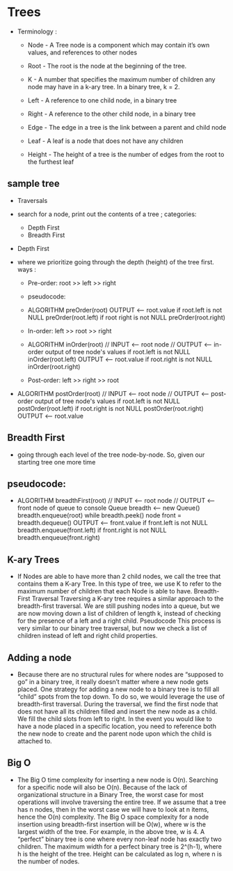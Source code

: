 # Trees

- Terminology :

    - Node - A Tree node is a component which may contain it’s own values, and references to other nodes

    - Root - The root is the node at the beginning of the tree.

    - K - A number that specifies the maximum number of children any node may have in a k-ary tree. In a binary tree, k = 2.

    - Left - A reference to one child node, in a binary tree

    - Right - A reference to the other child node, in a binary tree

    - Edge - The edge in a tree is the link between a parent and child node

    - Leaf - A leaf is a node that does not have any children

    - Height - The height of a tree is the number of edges from the root to the furthest leaf

## sample tree
- Traversals

- search for a node, print out the contents of a tree ; categories:

    - Depth First
    - Breadth First

- Depth First

- where we prioritize going through the depth (height) of the tree first. ways :

    - Pre-order: root >> left >> right

    - pseudocode:
    - ALGORITHM preOrder(root) OUTPUT <-- root.value if root.left is not NULL preOrder(root.left) if root right is not NULL preOrder(root.right)

    - In-order: left >> root >> right
    - ALGORITHM inOrder(root) // INPUT <-- root node // OUTPUT <-- in-order output of tree node's values if root.left is not NULL inOrder(root.left) OUTPUT <-- root.value if root.right is not NULL inOrder(root.right)

    - Post-order: left >> right >> root

- ALGORITHM postOrder(root) // INPUT <-- root node // OUTPUT <-- post-order output of tree node's values if root.left is not NULL postOrder(root.left) if root.right is not NULL postOrder(root.right) OUTPUT <-- root.value
## Breadth First

- going through each level of the tree node-by-node. So, given our starting tree one more time

## pseudocode:
- ALGORITHM breadthFirst(root) // INPUT <-- root node // OUTPUT <-- front node of queue to console Queue breadth <-- new Queue() breadth.enqueue(root) while breadth.peek() node front = breadth.dequeue() OUTPUT <-- front.value if front.left is not NULL breadth.enqueue(front.left) if front.right is not NULL breadth.enqueue(front.right)

## K-ary Trees

- If Nodes are able to have more than 2 child nodes, we call the tree that contains them a K-ary Tree. In this type of tree, we use K to refer to the maximum number of children that each Node is able to have. Breadth-First Traversal Traversing a K-ary tree requires a similar approach to the breadth-first traversal. We are still pushing nodes into a queue, but we are now moving down a list of children of length k, instead of checking for the presence of a left and a right child. Pseudocode This process is very similar to our binary tree traversal, but now we check a list of children instead of left and right child properties.

## Adding a node

- Because there are no structural rules for where nodes are “supposed to go” in a binary tree, it really doesn’t matter where a new node gets placed. One strategy for adding a new node to a binary tree is to fill all “child” spots from the top down. To do so, we would leverage the use of breadth-first traversal. During the traversal, we find the first node that does not have all its children filled and insert the new node as a child. We fill the child slots from left to right. In the event you would like to have a node placed in a specific location, you need to reference both the new node to create and the parent node upon which the child is attached to.
## Big O

- The Big O time complexity for inserting a new node is O(n). Searching for a specific node will also be O(n). Because of the lack of organizational structure in a Binary Tree, the worst case for most operations will involve traversing the entire tree. If we assume that a tree has n nodes, then in the worst case we will have to look at n items, hence the O(n) complexity. The Big O space complexity for a node insertion using breadth-first insertion will be O(w), where w is the largest width of the tree. For example, in the above tree, w is 4. A “perfect” binary tree is one where every non-leaf node has exactly two children. The maximum width for a perfect binary tree is 2^(h-1), where h is the height of the tree. Height can be calculated as log n, where n is the number of nodes. 